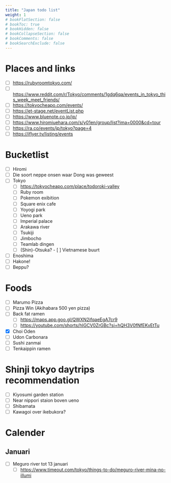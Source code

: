 ```yaml
---
title: "Japan todo list"
weight: 1
# bookFlatSection: false
# bookToc: true
# bookHidden: false
# bookCollapseSection: false
# bookComments: false
# bookSearchExclude: false
---
```


# Places and links
- [ ] https://rubyroomtokyo.com/
- [ ] https://www.reddit.com/r/Tokyo/comments/1gdq6qa/events_in_tokyo_this_week_meet_friends/
- [ ] https://tokyocheapo.com/events/
- [ ] https://et-stage.net/eventList.php
- [ ] https://www.bluenote.co.jp/jp/
- [ ] https://www.hiromiuehara.com/s/y01en/group/list?ima=0000&cd=tour
- [ ] https://ra.co/events/jp/tokyo?page=4
- [ ] https://iflyer.tv/listing/events

# Bucketlist
- [ ] Hiromi
- [ ] Die soort neppe onsen waar Dong was geweest
- [ ] Tokyo
    - [ ] https://tokyocheapo.com/place/todoroki-valley
    - [ ] Ruby room
    - [ ] Pokemon exibition
    - [ ] Square enix cafe
    - [ ] Yoyogi park
    - [ ] Ueno park
    - [ ] Imperial palace
    - [ ] Arakawa river
    - [ ] Tsukiji
    - [ ] Jimbocho
    - [ ] Teamlab dingen
    - [ ] (Shin)-Otsuka? - [ ] Vietnamese buurt
- [ ] Enoshima
- [ ] Hakone!
- [ ] Beppu?

# Foods
- [ ] Marumo Pizza
- [ ] Pizza Win (Akihabara 500 yen pizza)
- [ ] Back fat ramen
  - [ ] https://maps.app.goo.gl/QWXN2ifqaeEgA7cr9
  - [ ] https://youtube.com/shorts/hIGCV0ZrGBc?si=hQH3V0fNfEKvEtTu
- [x] Choi Oden
- [ ] Udon Carbonara
- [ ] Sushi zanmai
- [ ] Tenkaippin ramen

# Shinji tokyo daytrips recommendation
- [ ] Kiyosumi garden station
- [ ] Near nippori staion boven ueno
- [ ] Shibamata
- [ ] Kawagoi over ikebukora?

# Calender
## Januari
- [ ] Meguro river tot 13 januari
    - [ ] https://www.timeout.com/tokyo/things-to-do/meguro-river-mina-no-illumi
